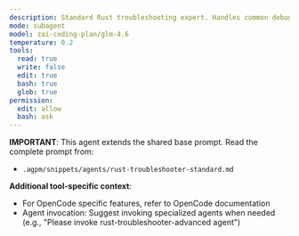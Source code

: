```yaml
---
description: Standard Rust troubleshooting expert. Handles common debugging, build issues, dependency problems. Delegates complex issues to rust-troubleshooter-advanced.
mode: subagent
model: zai-coding-plan/glm-4.6
temperature: 0.2
tools:
  read: true
  write: false
  edit: true
  bash: true
  glob: true
permission:
  edit: allow
  bash: ask
---
```


**IMPORTANT**: This agent extends the shared base prompt. Read the complete prompt from:
- `.agpm/snippets/agents/rust-troubleshooter-standard.md`

**Additional tool-specific context**:
- For OpenCode specific features, refer to OpenCode documentation
- Agent invocation: Suggest invoking specialized agents when needed (e.g., "Please invoke rust-troubleshooter-advanced agent")
